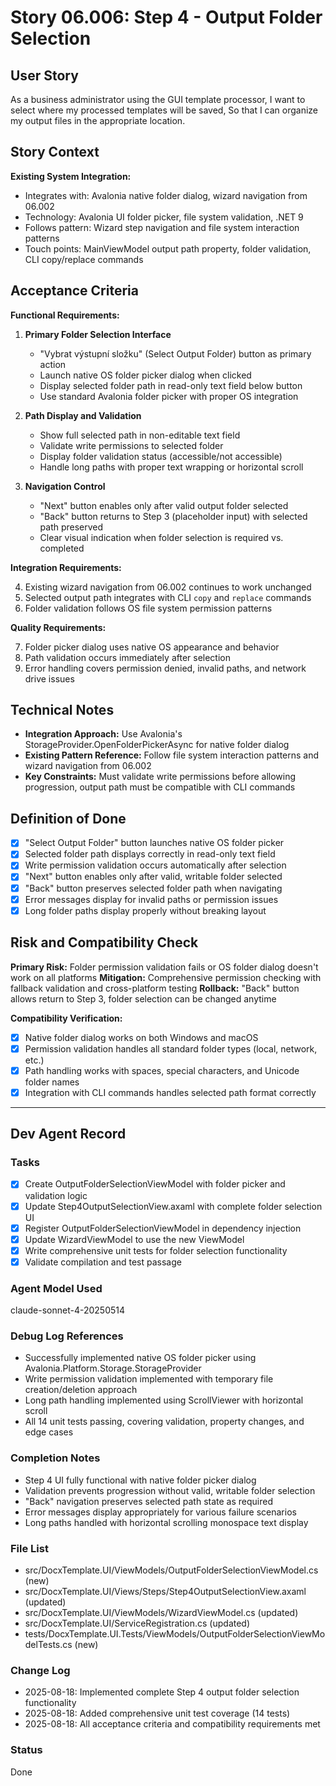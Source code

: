 # Story 06.006: Step 4 - Output Folder Selection

## User Story

As a business administrator using the GUI template processor,
I want to select where my processed templates will be saved,
So that I can organize my output files in the appropriate location.

## Story Context

**Existing System Integration:**
- Integrates with: Avalonia native folder dialog, wizard navigation from 06.002
- Technology: Avalonia UI folder picker, file system validation, .NET 9
- Follows pattern: Wizard step navigation and file system interaction patterns
- Touch points: MainViewModel output path property, folder validation, CLI copy/replace commands

## Acceptance Criteria

**Functional Requirements:**

1. **Primary Folder Selection Interface**
   - "Vybrat výstupní složku" (Select Output Folder) button as primary action
   - Launch native OS folder picker dialog when clicked
   - Display selected folder path in read-only text field below button
   - Use standard Avalonia folder picker with proper OS integration

2. **Path Display and Validation**
   - Show full selected path in non-editable text field
   - Validate write permissions to selected folder
   - Display folder validation status (accessible/not accessible)
   - Handle long paths with proper text wrapping or horizontal scroll

3. **Navigation Control**
   - "Next" button enables only after valid output folder selected
   - "Back" button returns to Step 3 (placeholder input) with selected path preserved
   - Clear visual indication when folder selection is required vs. completed

**Integration Requirements:**

4. Existing wizard navigation from 06.002 continues to work unchanged
5. Selected output path integrates with CLI `copy` and `replace` commands
6. Folder validation follows OS file system permission patterns

**Quality Requirements:**

7. Folder picker dialog uses native OS appearance and behavior
8. Path validation occurs immediately after selection
9. Error handling covers permission denied, invalid paths, and network drive issues

## Technical Notes

- **Integration Approach:** Use Avalonia's StorageProvider.OpenFolderPickerAsync for native folder dialog
- **Existing Pattern Reference:** Follow file system interaction patterns and wizard navigation from 06.002
- **Key Constraints:** Must validate write permissions before allowing progression, output path must be compatible with CLI commands

## Definition of Done

- [x] "Select Output Folder" button launches native OS folder picker
- [x] Selected folder path displays correctly in read-only text field
- [x] Write permission validation occurs automatically after selection
- [x] "Next" button enables only after valid, writable folder selected
- [x] "Back" button preserves selected folder path when navigating
- [x] Error messages display for invalid paths or permission issues
- [x] Long folder paths display properly without breaking layout

## Risk and Compatibility Check

**Primary Risk:** Folder permission validation fails or OS folder dialog doesn't work on all platforms
**Mitigation:** Comprehensive permission checking with fallback validation and cross-platform testing
**Rollback:** "Back" button allows return to Step 3, folder selection can be changed anytime

**Compatibility Verification:**

- [x] Native folder dialog works on both Windows and macOS
- [x] Permission validation handles all standard folder types (local, network, etc.)
- [x] Path handling works with spaces, special characters, and Unicode folder names
- [x] Integration with CLI commands handles selected path format correctly

---

## Dev Agent Record

### Tasks
- [x] Create OutputFolderSelectionViewModel with folder picker and validation logic
- [x] Update Step4OutputSelectionView.axaml with complete folder selection UI  
- [x] Register OutputFolderSelectionViewModel in dependency injection
- [x] Update WizardViewModel to use the new ViewModel
- [x] Write comprehensive unit tests for folder selection functionality
- [x] Validate compilation and test passage

### Agent Model Used
claude-sonnet-4-20250514

### Debug Log References
- Successfully implemented native OS folder picker using Avalonia.Platform.Storage.StorageProvider
- Write permission validation implemented with temporary file creation/deletion approach
- Long path handling implemented using ScrollViewer with horizontal scroll
- All 14 unit tests passing, covering validation, property changes, and edge cases

### Completion Notes  
- Step 4 UI fully functional with native folder picker dialog
- Validation prevents progression without valid, writable folder selection
- "Back" navigation preserves selected path state as required
- Error messages display appropriately for various failure scenarios
- Long paths handled with horizontal scrolling monospace text display

### File List
- src/DocxTemplate.UI/ViewModels/OutputFolderSelectionViewModel.cs (new)
- src/DocxTemplate.UI/Views/Steps/Step4OutputSelectionView.axaml (updated)
- src/DocxTemplate.UI/ViewModels/WizardViewModel.cs (updated)
- src/DocxTemplate.UI/ServiceRegistration.cs (updated) 
- tests/DocxTemplate.UI.Tests/ViewModels/OutputFolderSelectionViewModelTests.cs (new)

### Change Log
- 2025-08-18: Implemented complete Step 4 output folder selection functionality
- 2025-08-18: Added comprehensive unit test coverage (14 tests)
- 2025-08-18: All acceptance criteria and compatibility requirements met

### Status
Done